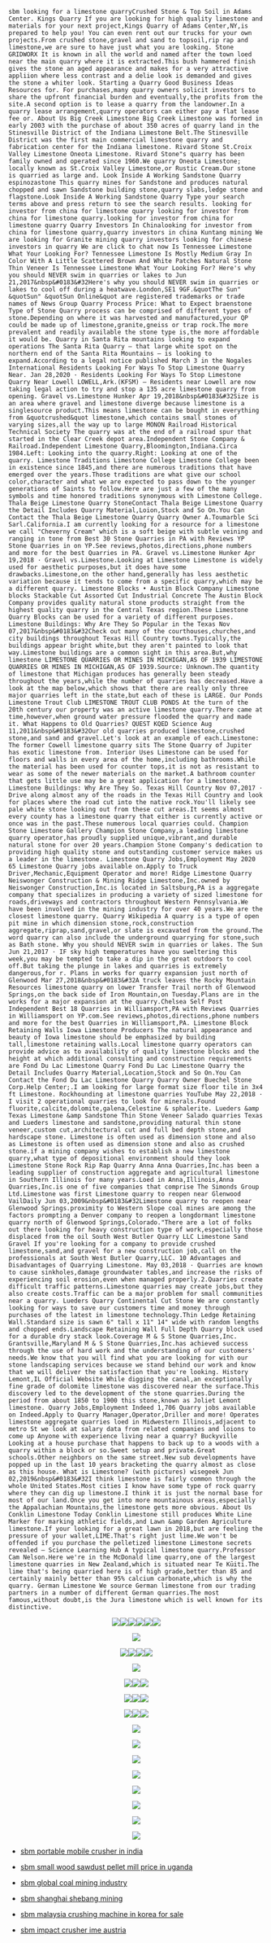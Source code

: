 ```
sbm looking for a limestone quarryCrushed Stone & Top Soil in Adams Center. Kings Quarry If you are looking for high quality limestone and materials for your next project,Kings Quarry of Adams Center,NY,is prepared to help you! You can even rent out our trucks for your own projects.From crushed stone,gravel and sand to topsoil,rip rap and limestone,we are sure to have just what you are looking. Stone GRIDWORX It is known in all the world and named after the town loed near the main quarry where it is extracted.This bush hammered finish gives the stone an aged appearance and makes for a very attractive appliion where less contrast and a delie look is demanded and gives the stone a whiter look. Starting a Quarry Good Business Ideas Resources for. For purchases,many quarry owners solicit investors to share the upfront financial burden and eventually,the profits from the site.A second option is to lease a quarry from the landowner.In a quarry lease arrangement,quarry operators can either pay a flat lease fee or. About Us Big Creek Limestone Big Creek Limestone was formed in early 2003 with the purchase of about 350 acres of quarry land in the Stinesville District of the Indiana Limestone Belt.The Stinesville District was the first main commercial limestone quarry and fabrication center for the Indiana limestone. Rivard Stone St.Croix Valley Limestone Oneota Limestone. Rivard Stone"s quarry has been family owned and operated since 1960.We quarry Oneota Limestone; locally known as St.Croix Valley Limestone,or Rustic Cream.Our stone is quarried as large and. Look Inside A Working Sandstone Quarry espinozastone This quarry mines for Sandstone and produces natural chopped and sawn Sandstone building stone,quarry slabs,ledge stone and flagstone.Look Inside A Working Sandstone Quarry Type your search terms above and press return to see the search results. looking for investor from china for limestone quarry looking for investor from china for limestone quarry.looking for investor from china for limestone quarry Quarry Investors In Chinalooking for investor from china for limestone quarry,quarry investors in china Kuntang mining We are looking for Granite mining quarry investors looking for chinese investors in quarry We are click to chat now Is Tennessee Limestone What Your Looking For? Tennessee Limestone Is Mostly Medium Gray In Color With A Little Scattered Brown And White Patches Natural Stone Thin Veneer Is Tennessee Limestone What Your Looking For? Here's why you should NEVER swim in quarries or lakes to Jun 21,2017&nbsp&#0183&#32Here's why you should NEVER swim in quarries or lakes to cool off during a heatwave.London,SE1 9GF.&quotThe Sun" &quotSun" &quotSun Online&quot are registered trademarks or trade names of News Group Quarry Process Price: What to Expect braenstone Type of Stone Quarry process can be comprised of different types of stone.Depending on where it was harvested and manufactured,your QP could be made up of limestone,granite,gneiss or trap rock.The more prevalent and readily available the stone type is,the more affordable it would be. Quarry in Santa Rita mountains looking to expand operations The Santa Rita Quarry — that large white spot on the northern end of the Santa Rita Mountains — is looking to expand.According to a legal notice published March 3 in the Nogales International Residents Looking For Ways To Stop Limestone Quarry Near. Jan 28,2020 · Residents Looking For Ways To Stop Limestone Quarry Near Lowell LOWELL,Ark.(KFSM) — Residents near Lowell are now taking legal action to try and stop a 135 acre limestone quarry from opening. Gravel vs.Limestone Hunker Apr 19,2018&nbsp&#0183&#32Size is an area where gravel and limestone diverge because limestone is a singlesource product.This means limestone can be bought in everything from &quotcrushed&quot limestone,which contains small stones of varying sizes,all the way up to large MONON Railroad Historical Technical Society The quarry was at the end of a railroad spur that started in the Clear Creek depot area.Independent Stone Company & Railroad.Independent Limestone Quarry,Bloomington,Indiana.Circa 1984.Left: Looking into the quarry.Right: Looking at one of the quarry. Limestone Traditions Limestone College Limestone College been in existence since 1845,and there are numerous traditions that have emerged over the years.Those traditions are what give our school color,character and what we are expected to pass down to the younger generations of Saints to follow.Here are just a few of the many symbols and time honored traditions synonymous with Limestone College. Thala Beige Limestone Quarry StoneContact Thala Beige Limestone Quarry the Detail Includes Quarry Material,Loion,Stock and So On.You Can Contact the Thala Beige Limestone Quarry Quarry Owner A.Toumarble Sci Sarl.California.I am currently looking for a resource for a limestone we call "Cheverny Cream" which is a soft beige with subtle veining and ranging in tone from Best 30 Stone Quarries in PA with Reviews YP Stone Quarries in on YP.See reviews,photos,directions,phone numbers and more for the best Quarries in PA. Gravel vs.Limestone Hunker Apr 19,2018 · Gravel vs.Limestone.Looking at Limestone Limestone is widely used for aesthetic purposes,but it does have some drawbacks.Limestone,on the other hand,generally has less aesthetic variation because it tends to come from a specific quarry,which may be a different quarry. Limestone Blocks • Austin Block Company Limestone blocks Stackable Cut Assorted Cut Industrial Concrete The Austin Block Company provides quality natural stone products straight from the highest quality quarry in the Central Texas region.These Limestone Quarry Blocks can be used for a variety of different purposes. Limestone Buildings: Why Are They So Popular in the Texas Nov 07,2017&nbsp&#0183&#32Check out many of the courthouses,churches,and city buildings throughout Texas Hill Country towns.Typically,the buildings appear bright white,but they aren't painted to look that way.Limestone buildings are a common sight in this area.But,why limestone LIMESTONE QUARRIES OR MINES IN MICHIGAN,AS OF 1939 LIMESTONE QUARRIES OR MINES IN MICHIGAN,AS OF 1939.Source: Unknown.The quantity of limestone that Michigan produces has generally been steady throughout the years,while the number of quarries has decreased.Have a look at the map below,which shows that there are really only three major quarries left in the state,but each of these is LARGE. Our Ponds Limestone Trout Club LIMESTONE TROUT CLUB PONDS At the turn of the 20th century our property was an active limestone quarry.There came at time,however,when ground water pressure flooded the quarry and made it. What Happens to Old Quarries? QUEST KQED Science Aug 11,2011&nbsp&#0183&#32Our old quarries produced limestone,crushed stone,and sand and gravel.Let's look at an example of each.Limestone: The former Cowell limestone quarry sits The Stone Quarry of Jupiter has exotic limestone from. Interior Uses Limestone can be used for floors and walls in every area of the home,including bathrooms.While the material has been used for counter tops,it is not as resistant to wear as some of the newer materials on the market.A bathroom counter that gets little use may be a great application for a limestone. Limestone Buildings: Why Are They So. Texas Hill Country Nov 07,2017 · Drive along almost any of the roads in the Texas Hill Country and look for places where the road cut into the native rock.You'll likely see pale white stone looking out from these cut areas.It seems almost every county has a limestone quarry that either is currently active or once was in the past.These numerous local quarries could. Champion Stone Limestone Gallery Champion Stone Company,a leading limestone quarry operator,has proudly supplied unique,vibrant,and durable natural stone for over 20 years.Champion Stone Company's dedication to providing high quality stone and outstanding customer service makes us a leader in the limestone. Limestone Quarry Jobs,Employment May 2020 65 Limestone Quarry jobs available on.Apply to Truck Driver,Mechanic,Equipment Operator and more! Ridge Limestone Quarry Neiswonger Construction & Mining Ridge Limestone,Inc.owned by Neiswonger Construction,Inc.is located in Saltsburg,PA is a aggregate company that specializes in producing a variety of sized limestone for roads,driveways and contractors throughout Western Pennsylvania.We have been involved in the mining industry for over 40 years.We are the closest limestone quarry. Quarry Wikipedia A quarry is a type of open pit mine in which dimension stone,rock,construction aggregate,riprap,sand,gravel,or slate is excavated from the ground.The word quarry can also include the underground quarrying for stone,such as Bath stone. Why you should NEVER swim in quarries or lakes. The Sun Jun 21,2017 · IF sky high temperatures have you sweltering this week,you may be tempted to take a dip in the great outdoors to cool off.But taking the plunge in lakes and quarries is extremely dangerous,for r. Plans in works for quarry expansion just north of Glenwood Mar 27,2018&nbsp&#0183&#32A truck leaves the Rocky Mountain Resources limestone quarry on lower Transfer Trail north of Glenwood Springs,on the back side of Iron Mountain,on Tuesday.Plans are in the works for a major expansion at the quarry.Chelsea Self Post Independent Best 18 Quarries in Williamsport,PA with Reviews Quarries in Williamsport on YP.com.See reviews,photos,directions,phone numbers and more for the best Quarries in Williamsport,PA. Limestone Block Retaining Walls Iowa Limestone Producers The natural appearance and beauty of Iowa limestone should be emphasized by building tall,limestone retaining walls.Local limestone quarry operators can provide advice as to availability of quality limestone blocks and the height at which additional consulting and construction requirements are Fond Du Lac Limestone Quarry Fond Du Lac Limestone Quarry the Detail Includes Quarry Material,Location,Stock and So On.You Can Contact the Fond Du Lac Limestone Quarry Quarry Owner Buechel Stone Corp.Help Center;.I am looking for large format size floor tile in 3x4 ft Limestone. Rockhounding at limestone quarries YouTube May 22,2018 · I visit 2 operational quarries to look for minerals.Found fluorite,calcite,dolomite,galena,Celestine & sphalerite. Lueders &amp Texas Limestone &amp Sandstone Thin Stone Veneer Salado quarries Texas and Lueders limestone and sandstone,providing natural thin stone veneer,custom cut,architectural cut and full bed depth stone,and hardscape stone. Limestone is often used as dimension stone and also as Limestone is often used as dimension stone and also as crushed stone.if a mining company wishes to establish a new limestone quarry,what type of depositional environment should they look Limestone Stone Rock Rip Rap Quarry Anna Anna Quarries,Inc.has been a leading supplier of construction aggregate and agricultural limestone in Southern Illinois for many years.Loed in Anna,Illinois,Anna Quarries,Inc.is one of five companies that comprise The Simonds Group Ltd.Limestone was first Limestone quarry to reopen near Glenwood VailDaily Jun 03,2009&nbsp&#0183&#32Limestone quarry to reopen near Glenwood Springs.proximity to Western Slope coal mines are among the factors prompting a Denver company to reopen a longdormant limestone quarry north of Glenwood Springs,Colorado."There are a lot of folks out there looking for heavy construction type of work,especially those displaced from the oil South West Butler Quarry LLC Limestone Sand Gravel If you're looking for a company to provide crushed limestone,sand,and gravel for a new construction job,call on the professionals at South West Butler Quarry,LLC. 10 Advantages and Disadvantages of Quarrying Limestone. May 03,2018 · Quarries are known to cause sinkholes,damage groundwater tables,and increase the risks of experiencing soil erosion,even when managed properly.2.Quarries create difficult traffic patterns.Limestone quarries may create jobs,but they also create costs.Traffic can be a major problem for small communities near a quarry. Lueders Quarry Continental Cut Stone We are constantly looking for ways to save our customers time and money through purchases of the latest in limestone technology.Thin Ledge Retaining Wall.Standard size is sawn 6" tall x 11" 14" wide with random lengths and chopped ends.Landscape Retaining Wall Full Depth Quarry block used for a durable dry stack look.Coverage M & S Stone Quarries,Inc. Grantsville,Maryland M & S Stone Quarries,Inc.has achieved success through the use of hard work and the understanding of our customers' needs.We know that you will find what you are looking for with our stone landscaping services because we stand behind our work and know that we will deliver the satisfaction that you're looking. History Lemont,IL Official Website While digging the canal,an exceptionally fine grade of dolomite limestone was discovered near the surface.This discovery led to the development of the stone quarries.During the period from about 1850 to 1900 this stone,known as Joliet Lemont limestone. Quarry Jobs,Employment Indeed 1,706 Quarry jobs available on Indeed.Apply to Quarry Manager,Operator,Driller and more! Operates limestone aggregate quarries loed in Midwestern Illinois,adjacent to metro St we look at salary data from related companies and loions to come up Anyone with experience living near a quarry? Buckyville Looking at a house purchase that happens to back up to a woods with a quarry within a block or so.Sweet setup and private.Great schools.Other neighbors on the same street.New sub developments have popped up in the last 10 years bracketing the quarry almost as close as this house. What is Limestone? (with pictures) wisegeek Jun 02,2019&nbsp&#0183&#32I think limestone is fairly common through the whole United States.Most cities I know have some type of rock quarry where they can dig up limestone.I think it is just the normal base for most of our land.Once you get into more mountainous areas,especially the Appalachian Mountains,the limestone gets more obvious. About Us Conklin Limestone Today Conklin Limestone still produces White Line Marker for marking athletic fields,and Lawn &amp Garden Agriculture limestone.If your looking for a great lawn in 2018,but are feeling the pressure of your wallet,LIME.That's right just lime.We won't be offended if you purchase the pelletized limestone Limestone secrets revealed — Science Learning Hub A typical limestone quarry.Professor Cam Nelson.Here we're in the McDonald lime quarry,one of the largest limestone quarries in New Zealand,which is situated near Te Kūiti.The lime that's being quarried here is of high grade,better than 85 and certainly mainly better than 95% calcium carbonate,which is why the quarry. German Limestone We source German limestone from our trading partners in a number of different German quarries.The most famous,without doubt,is the Jura limestone which is well known for its distinctive. 
```

<div align="center">
  
<a rel="nofollow" href="https://m.shibang-china.com?f=github&k=sbm+looking+for+a+limestone+quarry"><img src="https://static.shibang-china.com/en/l.png"></a><img src="https://static.shibang-china.com/en/hw.png"><a rel="nofollow" href="https://m.shibang-china.com/product/?f=github&k=sbm+looking+for+a+limestone+quarry"><img src="https://static.shibang-china.com/en/p.png"></a><a rel="nofollow" href="https://m.shibang-china.com/cases/?f=github&k=sbm+looking+for+a+limestone+quarry"><img src="https://static.shibang-china.com/en/c.png"></a><a rel="nofollow" href="https://m.shibang-china.com/news/?f=github&k=sbm+looking+for+a+limestone+quarry"><img src="https://static.shibang-china.com/en/n.png"></a><a rel="nofollow" href="https://m.shibang-china.com?f=github&k=sbm+looking+for+a+limestone+quarry"><img src="https://static.shibang-china.com/en/m.png"></a>

<a rel="nofollow" href="https://m.shibang-china.com/product/?f=github&k=sbm+looking+for+a+limestone+quarry"><img src="https://static.shibang-china.com/en/b.jpg"></a>
  
<a rel="nofollow" href="https://m.shibang-china.com/solution-aggregate.html?f=github&k=sbm+looking+for+a+limestone+quarry"><img src="https://static.shibang-china.com/en/a.jpg"></a><a rel="nofollow" href="https://m.shibang-china.com/solution-mine.html?f=github&k=sbm+looking+for+a+limestone+quarry"><img src="https://static.shibang-china.com/en/m.jpg"></a><a rel="nofollow" href="https://m.shibang-china.com/solution-mill.html?f=github&k=sbm+looking+for+a+limestone+quarry"><img src="https://static.shibang-china.com/en/g.jpg"></a><a rel="nofollow" href="https://m.shibang-china.com/solution-epc.html?f=github&k=sbm+looking+for+a+limestone+quarry"><img src="https://static.shibang-china.com/en/e.jpg"></a>

<a rel="nofollow" href="https://m.shibang-china.com/product/?f=github&k=sbm+looking+for+a+limestone+quarry"><img src="https://static.shibang-china.com/en/a-p.png"></a>

<a rel="nofollow" href="https://m.shibang-china.com/product/crusher/c6x.html?f=github&k=sbm+looking+for+a+limestone+quarry"><img src="https://static.shibang-china.com/en/j.jpg"></a><a rel="nofollow" href="https://m.shibang-china.com/product/crusher/ci5x.html?f=github&k=sbm+looking+for+a+limestone+quarry"><img src="https://static.shibang-china.com/en/i.jpg"></a><a rel="nofollow" href="https://m.shibang-china.com/product/crusher/hst.html?f=github&k=sbm+looking+for+a+limestone+quarry"><img src="https://static.shibang-china.com/en/c.jpg"></a>

<a rel="nofollow" href="https://m.shibang-china.com/product/mill/mtw.html?f=github&k=sbm+looking+for+a+limestone+quarry"><img src="https://static.shibang-china.com/en/mtw.jpg"></a><a rel="nofollow" href="https://m.shibang-china.com/product/mill/scm.html?f=github&k=sbm+looking+for+a+limestone+quarry"><img src="https://static.shibang-china.com/en/scm.jpg"></a><a rel="nofollow" href="https://m.shibang-china.com/product/mill/lm.html?f=github&k=sbm+looking+for+a+limestone+quarry"><img src="https://static.shibang-china.com/en/lm.jpg"></a>

<a rel="nofollow" href="https://m.shibang-china.com/product/sand/vsi6x.html?f=github&k=sbm+looking+for+a+limestone+quarry"><img src="https://static.shibang-china.com/en/6x.jpg"></a><a rel="nofollow" href="https://m.shibang-china.com/product/sand/vu.html?f=github&k=sbm+looking+for+a+limestone+quarry"><img src="https://static.shibang-china.com/en/vu.jpg"></a><a rel="nofollow" href="https://m.shibang-china.com/product/mobile/klun.html?f=github&k=sbm+looking+for+a+limestone+quarry"><img src="https://static.shibang-china.com/en/k.jpg"></a>

<a rel="nofollow" href="https://m.shibang-china.com/cases/?f=github&k=sbm+looking+for+a+limestone+quarry"><img src="https://static.shibang-china.com/en/case.png"></a>

<a rel="nofollow" href="https://m.shibang-china.com/cases/aggregate/202.html?f=github&k=sbm+looking+for+a+limestone+quarry"><img src="https://static.shibang-china.com/en/c-1.jpg"></a>

<a rel="nofollow" href="https://m.shibang-china.com/cases/aggregate/203.html?f=github&k=sbm+looking+for+a+limestone+quarry"><img src="https://static.shibang-china.com/en/c-2.jpg"></a>

<a rel="nofollow" href="https://m.shibang-china.com/cases/mill/123.html?f=github&k=sbm+looking+for+a+limestone+quarry"><img src="https://static.shibang-china.com/en/c-3.jpg"></a>

<a rel="nofollow" href="https://m.shibang-china.com/contact_us.html?f=github&k=sbm+looking+for+a+limestone+quarry"><img src="https://static.shibang-china.com/en/contact.png"></a>

<a rel="nofollow" href="https://swt.shibang-china.com/?f=github&k=sbm+looking+for+a+limestone+quarry"><img src="https://static.shibang-china.com/en/chat.png"></a>

<a rel="nofollow" href="https://whatsapp.shibangsoft.com/WhatsApp.php?f=github&k=sbm+looking+for+a+limestone+quarry"><img src="https://static.shibang-china.com/en/whatsapp.png"></a>

<a rel="nofollow" href="https://m.shibang-china.com/?f=github&k=sbm+looking+for+a+limestone+quarry"><img src="https://static.shibang-china.com/en/website.png"></a>

</div>


* [sbm portable mobile crusher in india](sbm%20portable%20mobile%20crusher%20in%20india.md)

* [sbm small wood sawdust pellet mill price in uganda](sbm%20small%20wood%20sawdust%20pellet%20mill%20price%20in%20uganda.md)

* [sbm global coal mining industry](sbm%20global%20coal%20mining%20industry.md)

* [sbm shanghai shebang mining](sbm%20shanghai%20shebang%20mining.md)

* [sbm malaysia crushing machine in korea for sale](sbm%20malaysia%20crushing%20machine%20in%20korea%20for%20sale.md)

* [sbm impact crusher ime austria](sbm%20impact%20crusher%20ime%20austria.md)